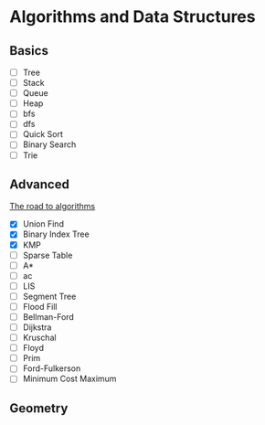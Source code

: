 # Algorithms and Data Structures

## Basics

- [ ] Tree
- [ ] Stack
- [ ] Queue
- [ ] Heap
- [ ] bfs
- [ ] dfs
- [ ] Quick Sort 
- [ ] Binary Search
- [ ] Trie

## Advanced

[The road to algorithms](https://zhuanlan.zhihu.com/p/105467597)

- [x] Union Find
- [x] Binary Index Tree
- [x] KMP
- [ ] Sparse Table
- [ ] A*
- [ ] ac
- [ ] LIS
- [ ] Segment Tree
- [ ] Flood Fill
- [ ] Bellman-Ford
- [ ] Dijkstra
- [ ] Kruschal
- [ ] Floyd
- [ ] Prim
- [ ] Ford-Fulkerson
- [ ] Minimum Cost Maximum

## Geometry

